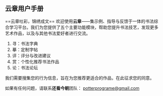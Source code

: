 ## **云章用户手册**

==云章吐彩，锦绣成文==
欢迎使用**云章**——集示例、指导与反馈于一体的书法综合学习平台。我们为您提供了五个主要功能模块，帮助您提升书法技艺，发现更多艺术作品，以及与其他书法爱好者进行交流。

1. 寻：书法字典
2. 摹：定制字帖
3. 评：评分与改进建议
4. 赏：个性化推荐书法作品
5. 论：书法论坛

我们需要搜集您的行为信息，旨在为您推荐更适合的作品，在此征求您的同意。

如果有任何问题，请联系**还看今朝**团队： potterprograme@gmail.com
